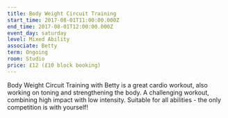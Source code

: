 ```yaml
---
title: Body Weight Circuit Training
start_time: 2017-08-01T11:00:00.000Z
end_time: 2017-08-01T12:00:00.000Z
event_day: saturday
level: Mixed Ability
associate: Betty
term: Ongoing
room: Studio
price: £12 (£10 block booking)
---
```

Body Weight Circuit Training with Betty is a great cardio workout, also working on toning and strengthening the body. A challenging workout, combining high impact with low intensity. Suitable for all abilities - the only competition is with yourself!
